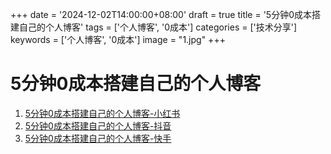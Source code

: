 +++
date = '2024-12-02T14:00:00+08:00'
draft = true
title = '5分钟0成本搭建自己的个人博客'
tags = ['个人博客', '0成本']
categories = ['技术分享']
keywords = ['个人博客', '0成本']
image = "1.jpg"
+++

# 5分钟0成本搭建自己的个人博客
1. [5分钟0成本搭建自己的个人博客-小红书](http://xhslink.com/a/aHyJEcvyva30)
2. [5分钟0成本搭建自己的个人博客-抖音](https://v.douyin.com/iDsoB4LE/) 
3. [5分钟0成本搭建自己的个人博客-快手](https://v.kuaishou.com/6P1vlA)